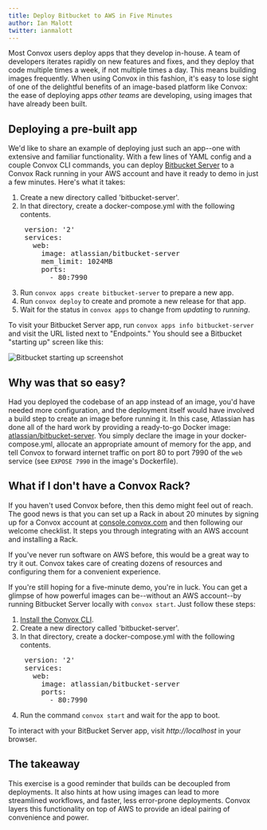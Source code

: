 ```yaml
---
title: Deploy Bitbucket to AWS in Five Minutes
author: Ian Malott
twitter: ianmalott
---
```


Most Convox users deploy apps that they develop in-house. A team of developers iterates rapidly on new features and fixes, and they deploy that code multiple times a week, if not multiple times a day. This means building images frequently. When using Convox in this fashion, it's easy to lose sight of one of the delightful benefits of an image-based platform like Convox: the ease of deploying apps _other teams_ are developing, using images that have already been built.

<!--more-->

## Deploying a pre-built app

We'd like to share an example of deploying just such an app--one with extensive and familiar functionality. With a few lines of YAML config and a couple Convox CLI commands, you can deploy [Bitbucket Server](https://www.atlassian.com/software/bitbucket/server) to a Convox Rack running in your AWS account and have it ready to demo in just a few minutes. Here's what it takes:


1. Create a new directory called 'bitbucket-server'.
2. In that directory, create a docker-compose.yml with the following contents.
    <pre>
    version: '2'
    services:
      web:
        image: atlassian/bitbucket-server
        mem_limit: 1024MB
        ports:
          - 80:7990</pre>
3. Run `convox apps create bitbucket-server` to prepare a new app.
4. Run `convox deploy` to create and promote a new release for that app.
5. Wait for the status in `convox apps` to change from _updating_ to _running_.

To visit your Bitbucket Server app, run `convox apps info bitbucket-server` and visit the URL listed next to "Endpoints." You should see a Bitbucket "starting up" screen like this:

![Bitbucket starting up screenshot](/images/blog/bitbucket-starting-up.png)

## Why was that so easy?

Had you deployed the codebase of an app instead of an image, you'd have needed more configuration, and the deployment itself would have involved a build step to create an image before running it. In this case, Atlassian has done all of the hard work by providing a ready-to-go Docker image: [atlassian/bitbucket-server](https://hub.docker.com/r/atlassian/bitbucket-server/). You simply declare the image in your docker-compose.yml, allocate an appropriate amount of memory for the app, and tell Convox to forward internet traffic on port 80 to port 7990 of the `web` service (see `EXPOSE 7990` in the image's Dockerfile).

## What if I don't have a Convox Rack?

If you haven't used Convox before, then this demo might feel out of reach. The good news is that you can set up a Rack in about 20 minutes by signing up for a Convox account at [console.convox.com](https://console.convox.com) and then following our welcome checklist. It steps you through integrating with an AWS account and installing a Rack.

If you've never run software on AWS before, this would be a great way to try it out. Convox takes care of creating dozens of resources and configuring them for a convenient experience.

If you're still hoping for a five-minute demo, you're in luck. You can get a glimpse of how powerful images can be--without an AWS account--by running Bitbucket Server locally with `convox start`. Just follow these steps:

1. [Install the Convox CLI](https://convox.com/docs/installation/).
2. Create a new directory called 'bitbucket-server'.
3. In that directory, create a docker-compose.yml with the following contents.
    <pre>
    version: '2'
    services:
      web:
        image: atlassian/bitbucket-server
        ports:
          - 80:7990</pre>
4. Run the command `convox start` and wait for the app to boot.

To interact with your BitBucket Server app, visit _http://localhost_ in your browser.

## The takeaway

This exercise is a good reminder that builds can be decoupled from deployments. It also hints at how using images can lead to more streamlined workflows, and faster, less error-prone deployments. Convox layers this functionality on top of AWS to provide an ideal pairing of convenience and power.
